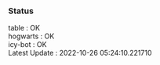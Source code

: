 ### Status


table : OK  
hogwarts : OK  
icy-bot : OK  
Latest Update : 2022-10-26 05:24:10.221710
